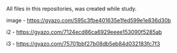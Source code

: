 All files in this repositories, was created while study. 

image - https://gyazo.com/595c3fbe401635e1fed599e1e836d30b

i2 - https://gyazo.com/7124ecd86ca6929eeee153090f5285ab

i3 - https://gyazo.com/75701bbf27b08db5eb84d032183fc7f3
